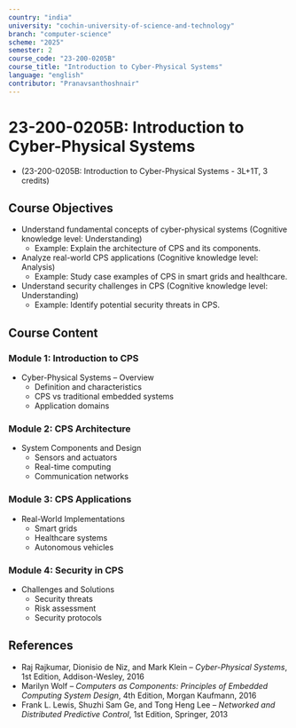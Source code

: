 ```yaml
---
country: "india"
university: "cochin-university-of-science-and-technology"
branch: "computer-science"
scheme: "2025"
semester: 2
course_code: "23-200-0205B"
course_title: "Introduction to Cyber-Physical Systems"
language: "english"
contributor: "Pranavsanthoshnair"
---
```


# 23-200-0205B: Introduction to Cyber-Physical Systems
  - (23-200-0205B: Introduction to Cyber-Physical Systems - 3L+1T, 3 credits)

## Course Objectives

* Understand fundamental concepts of cyber-physical systems (Cognitive knowledge level: Understanding)
    - Example: Explain the architecture of CPS and its components.
* Analyze real-world CPS applications (Cognitive knowledge level: Analysis)
    - Example: Study case examples of CPS in smart grids and healthcare.
* Understand security challenges in CPS (Cognitive knowledge level: Understanding)
    - Example: Identify potential security threats in CPS.

## Course Content

### Module 1: Introduction to CPS

* Cyber-Physical Systems – Overview
  - Definition and characteristics
  - CPS vs traditional embedded systems
  - Application domains

### Module 2: CPS Architecture

* System Components and Design
  - Sensors and actuators
  - Real-time computing
  - Communication networks

### Module 3: CPS Applications

* Real-World Implementations
  - Smart grids
  - Healthcare systems
  - Autonomous vehicles

### Module 4: Security in CPS

* Challenges and Solutions
  - Security threats
  - Risk assessment
  - Security protocols

## References

* Raj Rajkumar, Dionisio de Niz, and Mark Klein – *Cyber-Physical Systems*, 1st Edition, Addison-Wesley, 2016
* Marilyn Wolf – *Computers as Components: Principles of Embedded Computing System Design*, 4th Edition, Morgan Kaufmann, 2016
* Frank L. Lewis, Shuzhi Sam Ge, and Tong Heng Lee – *Networked and Distributed Predictive Control*, 1st Edition, Springer, 2013
